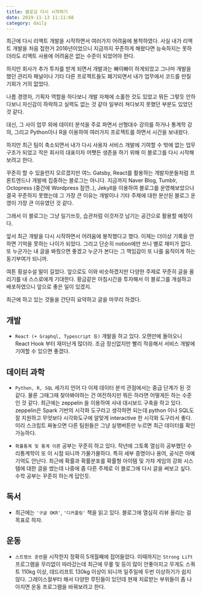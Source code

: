 ```yaml
---
title: 블로깅 다시 시작하기
date: 2019-11-13 11:11:68
category: daily
---
```


최근에 다시 리액트 개발을 시작하면서 여러가지 어려움에 봉착하였다.
사실 내가 리액트 개발을 처음 접한거 2016년이었으니 지금까지 꾸준하게 해왔다면 능숙하지는 못하더라도 리액트 사용에 어려움은 없는 수준이 되었어야 한다.

하지만 회사가 추가 투자를 받게 되면서 개발과는 빠이빠이 하게되었고 그나마 개발을 했던 관리자 패널이나 기타 다른 프로젝트들도 폐기되면서 내가 업무에서 코드를 만질 기회가 거의 없었다.

나름 경영자, 기획자 역할을 하다보니 개발 자체에 소홀한 것도 있었고 뭐든 그렇듯 안하다보니 자신감이 하락하고 실력도 없는 것 같아 일부러 쳐다보지 못했던 부분도 있었던 것 같다.

대신, 그 사이 업무 외에 데이터 분석을 주로 파면서 선형대수 강의를 하거나 통계학 강의, 그리고 Python이나 R을 이용하여 여러가지 프로젝트를 하면서 시간을 보내왔다.

하지만 최근 팀이 축소되면서 내가 다시 사용자 서비스 개발에 기여할 수 밖에 없는 업무 구조가 되었고 작은 회사의 대표이자 어쨋든 생존을 하기 위해 이 블로그를 다시 시작해보려고 한다.

꾸준히 할 수 있을런지 모르겠지만 여느 Gatsby, React를 활용하는 개발자분들처럼 프론트엔드나 개발에 집중하는 블로그는 아니다. 지금까지 Naver Blog, Tumblr, Octopress (중간에 Wordpress 잠깐..), Jekyll을 이용하여 블로그를 운영해보았으나 결국 꾸준하지 못했는데 그 가장 큰 이유는 개발이나 기타 주제에 대한 분산된 블로그 운영이 가장 큰 이유였던 것 같다.

그래서 이 블로그는 그냥 일기쓰듯, 습관처럼 이것저것 남기는 공간으로 활용할 예정이다.

앞서 최근 개발을 다시 시작하면서 어려움에 봉착했다고 했다. 이제는 더이상 기록을 안하면 기억을 못하는 나이가 되었다. 그리고 단순히 notion에만 쓰니 별로 재미가 없다. 또 누군가는 내 글을 봐줬으면 좋겠고 누군가 본다는 그 책임감이 또 나를 움직이게 하는 동기부여가 되니까.

여튼 횡설수설 말이 길었다. 앞으로도 이와 비슷하겠지만 다양한 주제로 꾸준히 글을 올리기를 내 스스로에게 기대한다. 황금같은 아침시간을 투자해서 이 블로그를 개설하고 배포하였으니 앞으로 좋은 일이 있겠지.

최근에 하고 있는 것들을 간단히 요약하고 글을 마무리 하겠다.

## 개발

- `React (+ Graphql, Typescript 등)` 개발을 하고 있다. 오랜만에 돌아오니 React Hook 부터 재미난게 많더라. 조금 정신없지만 빨리 적응해서 서비스 개발에 기여할 수 있으면 좋겠다.

## 데이터 과학

- `Python, R, SQL` 세가지 언어 다 이제 데이터 분석 관점에서는 중급 단계가 된 것 같다. 물론 그때그때 찾아봐야하는 건 여전하지만 뭐든 하라면 어떻게든 하는 수준인 것 같다. 최근에는 zeppelin 을 이용하여 사내 대시보드 구축을 하고 있다. zeppelin은 Spark 기반의 시각화 도구라고 생각하면 되는데 python 이나 SQL도 잘 지원하고 무엇보다 시각화도구에 알맞게 interactive 한 시각화 도구라서 좋다. 미리 스크립트 짜놓으면 다른 팀원들은 그냥 실행버튼만 누르면 최근 데이터를 확인 가능하다.

- `확률통계 및 통계 이론` 공부는 꾸준히 하고 있다. 작년에 그토록 열심히 공부했던 수리통계학이 또 이 시점 되니까 가물가물하다. 특히 세부 증명이나 용어, 공식은 아예 기억도 안난다. 최근에 확률과 확률분포를 확률형 아이템 및 가챠 게임의 강화 시스템에 대한 글을 썼는데 나중에 좀 다른 주제로 이 블로그에 다시 글을 써보고 싶다. 수학 공부는 꾸준히 하는게 답인듯.

## 독서

- 최근에는 `'구글 OKR'`, `'디커플링'` 책을 읽고 있다. 블로그에 열심히 리뷰 올리는 걸 목표로 하자.

## 운동

- `스트렝쓰 훈련`을 시작한지 정확히 5개월째에 접어들었다. 이때까지는 `Strong Lift` 프로그램을 무리없이 따라갔는데 최근에 무릎 및 등이 많이 안좋아지고 무게도 스쿼트 110kg 이상, 데드리프트 130kg 이상이 되니까 일주일에 두번 이상하기가 쉽지 않다. 그레이스컬부터 해서 다양한 루틴들이 있던데 현재 치료받는 부위들이 좀 나아지면 운동 프로그램을 바꿔보려고 한다.
